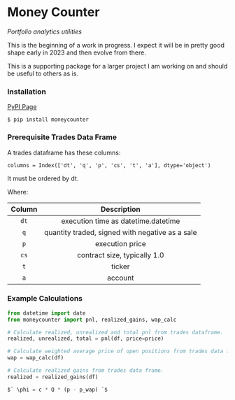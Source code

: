 # Money Counter
*Portfolio analytics utilities*



This is the beginning of a work in progress.
I expect it will be in pretty good shape early in
2023 and then evolve from there.

This is a supporting package for a larger project I am working on and should be useful to others as is.

### Installation

[PyPI Page](https://pypi.org/search/?q=moneycounter)

```shell
$ pip install moneycounter 
```

### Prerequisite Trades Data Frame

A trades dataframe has these columns:

`columns = Index(['dt', 'q', 'p', 'cs', 't', 'a'], dtype='object')`

It must be ordered by dt.

Where:

| Column |                   Description                   |
|:------:|:-----------------------------------------------:|
|  `dt`  |       execution time as datetime.datetime       |
|  `q`   | quantity traded, signed with negative as a sale |
| `p`    |                 execution price                 |
|  `cs`  |          contract size, typically 1.0           |
|  `t`   |                     ticker                      |
|  `a`   |                     account                     |


### Example Calculations

```python
from datetime import date
from moneycounter import pnl, realized_gains, wap_calc

# Calculate realized, unrealized and total pnl from trades dataframe.
realized, unrealized, total = pnl(df, price=price)

# Calculate weighted average price of open positions from trades data frame.
wap = wap_calc(df)

# Calculate realized gains from trades data frame.
realized = realized_gains(df)

$` \phi = c * Q * (p - p_wap) `$
